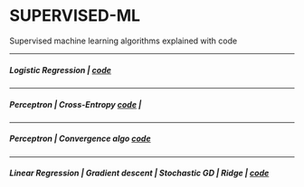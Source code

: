 # SUPERVISED-ML
Supervised machine learning algorithms explained with code

----------------------
##### Logistic Regression | [code](https://github.com/algostatml/SUPERVISED-ML/blob/master/CLASSIFICATION/LogisticRegression.py)
----------------------
##### Perceptron | Cross-Entropy [code](https://github.com/algostatml/SUPERVISED-ML/blob/master/CLASSIFICATION/Perceptron.py) | 
----------------------
##### Perceptron | Convergence algo [code](https://github.com/algostatml/SUPERVISED-ML/blob/master/CLASSIFICATION/Perceptron_stepwise.py)
----------------------
##### Linear Regression | Gradient descent | Stochastic GD | Ridge | [code](https://github.com/algostatml/SUPERVISED-ML/blob/master/REGRESSION/Regression.py)
